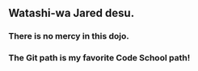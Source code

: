 ## Watashi-wa Jared desu.
### There is no mercy in this dojo.
### The Git path is my favorite Code School path!
